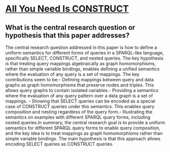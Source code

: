 # [All You Need Is CONSTRUCT](https://arxiv.org/abs/2010.00843)

## What is the central research question or hypothesis that this paper addresses?

The central research question addressed in this paper is how to define a uniform semantics for different forms of queries in a SPARQL-like language, specifically SELECT, CONSTRUCT, and nested queries. The key hypothesis is that treating query mappings algebraically as graph homomorphisms, rather than simple variable bindings, enables defining a unified semantics where the evaluation of any query is a set of mappings. The key contributions seem to be:- Defining mappings between query and data graphs as graph homomorphisms that preserve nodes and triples. This allows query graphs to contain isolated variables.- Providing a semantics where the evaluation of any query pattern over a data graph is a set of mappings. - Showing that SELECT queries can be encoded as a special case of CONSTRUCT queries under this semantics. This enables query composition and nesting regardless of the query form.- Illustrating the semantics on examples with different SPARQL query forms, including nested queries.In summary, the central research goal is to provide a uniform semantics for different SPARQL query forms to enable query composition, and the key idea is to treat mappings as graph homomorphisms rather than simple variable bindings. The main hypothesis is that this approach allows encoding SELECT queries as CONSTRUCT queries.
